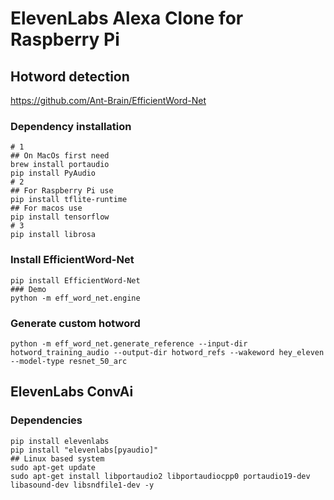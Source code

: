 # ElevenLabs Alexa Clone for Raspberry Pi

## Hotword detection

https://github.com/Ant-Brain/EfficientWord-Net

### Dependency installation

```
# 1
## On MacOs first need
brew install portaudio
pip install PyAudio
# 2
## For Raspberry Pi use
pip install tflite-runtime
## For macos use
pip install tensorflow
# 3
pip install librosa
```

### Install EfficientWord-Net

```
pip install EfficientWord-Net
### Demo
python -m eff_word_net.engine
```

### Generate custom hotword

```
python -m eff_word_net.generate_reference --input-dir hotword_training_audio --output-dir hotword_refs --wakeword hey_eleven --model-type resnet_50_arc
```

## ElevenLabs ConvAi

### Dependencies

```
pip install elevenlabs
pip install "elevenlabs[pyaudio]"
## Linux based system
sudo apt-get update
sudo apt-get install libportaudio2 libportaudiocpp0 portaudio19-dev libasound-dev libsndfile1-dev -y
```
